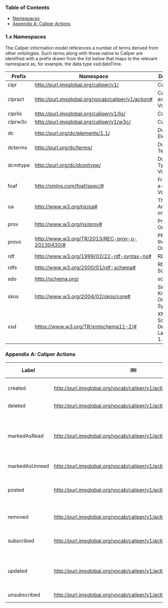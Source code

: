 ### Table of Contents
* [Namespaces](#namespaces)
*	[Appendix A: Caliper Actions](#appendixA) 

<a name="namespaces"/>  

### 1.x Namespaces

The Caliper information model references a number of terms derived from other ontologies.  Such terms along with those native to Caliper are identified with a prefix drawn from the list below that maps to the relevant namespace as, for example, the data type xsd:dateTime.

| Prefix | Namespace | Description |
| ------ | --------- | ----------- |
| clpr | http://purl.imsglobal.org/caliper/v1/ | Caliper |
| clpract | http://purl.imsglobal.org/vocab/caliper/v1/action# | Caliper action Vocabulary |
| clprlis | http://purl.imsglobal.org/caliper/v1/lis/ | Caliper LIS |
| clprw3c | http://purl.imsglobal.org/caliper/v1/w3c/ | Caliper W3C |
| dc | http://purl.org/dc/elements/1.1/	| Dublin Core Elements |
| dcterms |	http://purl.org/dc/terms/	| Dublin Core Terms |
| dcmitype |	http://purl.org/dc/dcmitype/	| Dublin Core Type Vocabulary |
| foaf | http://xmlns.com/foaf/spec/#	| Friend-of-a-Friend Vocabulary |
| oa |	http://www.w3.org/ns/oa#	| The Open Annotation ontology |
| prov |	http://www.w3.org/ns/prov#	| Provenance Ontology |
| provo | http://www.w3.org/TR/2013/REC-prov-o-20130430/# | PROV-O: the PROV Ontology |
| rdf |	http://www.w3.org/1999/02/22-rdf-syntax-ns#	| RDF |
| rdfs |	http://www.w3.org/2000/01/rdf-schema#	| RDF Schema |
| sdo | http://schema.org/ | schema.org |
| skos |	http://www.w3.org/2004/02/skos/core# | Simple Knowledge Organization System |
| xsd | https://www.w3.org/TR/xmlschema11-2/# | XML Schema Definition Language 1.1 |


<a name="appendixA"/>  
 
### Appendix A: Caliper Actions

| Label | IRI | WordNet Gloss |
| ------ | --- | ------------- |
| created | http://purl.imsglobal.org/vocab/caliper/v1/action#Created | [create](http://wordnet-rdf.princeton.edu/wn31/201620211-v): make or cause to be or to become |
| deleted | http://purl.imsglobal.org/vocab/caliper/v1/action#Deleted | [delete](http://wordnet-rdf.princeton.edu/wn31/201001860-v): wipe out digitally |
| markedAsRead | http://purl.imsglobal.org/vocab/caliper/v1/action#MarkedAsRead | [mark](http://wordnet-rdf.princeton.edu/wn31/200923709-v): designate as if by a mark, [read](http://wordnet-rdf.princeton.edu/wn31/200626756-v): interpret something that is written or printed |
| markedAsUnread | http://purl.imsglobal.org/vocab/caliper/v1/action#MarkedAsUnread | inverse of markedAsRead |
| posted | http://purl.imsglobal.org/vocab/caliper/v1/action#Posted | [post](http://wordnet-rdf.princeton.edu/wn31/201033289-v): to cause to be directed or transmitted to another place |
| removed | http://purl.imsglobal.org/vocab/caliper/v1/action#Removed | [remove](http://wordnet-rdf.princeton.edu/wn31/200181704-v): remove from sight |
| subscribed | http://purl.imsglobal.org/vocab/caliper/v1/action#Subscribed | [subscribe](http://wordnet-rdf.princeton.edu/wn31/202214527-v): receive or obtain regularly |
| updated | http://purl.imsglobal.org/vocab/caliper/v1/action#MarkedAsRead | [update](http://wordnet-rdf.princeton.edu/wn31/200835207-v): bring up to date; supply with recent information |
| unsubscribed | http://purl.imsglobal.org/vocab/caliper/v1/action#Unsubscribed | inverse of subscribed |